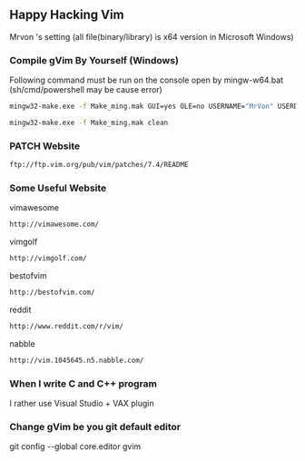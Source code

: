## Happy Hacking Vim
Mrvon 's setting (all file(binary/library) is x64 version in Microsoft Windows)

### Compile gVim By Yourself (Windows)
Following command must be run on the console open by mingw-w64.bat (sh/cmd/powershell may be cause error)
```sh
mingw32-make.exe -f Make_ming.mak GUI=yes OLE=no USERNAME="MrVon" USERDOMAIN=""
```
```sh
mingw32-make.exe -f Make_ming.mak clean
```
### PATCH Website
```sh
ftp://ftp.vim.org/pub/vim/patches/7.4/README
```

### Some Useful Website
vimawesome
```sh
http://vimawesome.com/
```
vimgolf
```sh
http://vimgolf.com/
```
bestofvim
```sh
http://bestofvim.com/
```
reddit
```sh
http://www.reddit.com/r/vim/
```
nabble
```sh
http://vim.1045645.n5.nabble.com/
```

### When I write C and C++ program
I rather use Visual Studio + VAX plugin

### Change gVim be you git default editor
git config --global core.editor gvim
